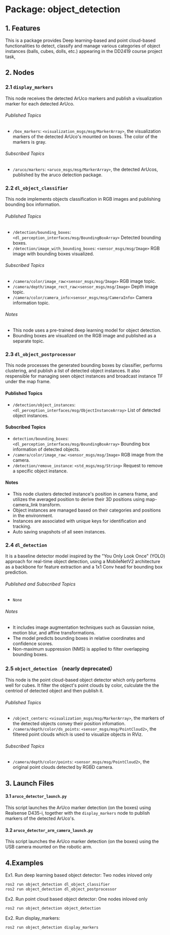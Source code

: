 # Package: object_detection

## 1. Features
This is a package provides Deep learning-based and point cloud-based functionalities to detect, classify and manage various categories of object instances (balls, cubes, dolls, etc.) appearing in the DD2419 course project task,

## 2. Nodes

### 2.1 `display_markers`
This node receives the detected ArUco markers and publish a visualization marker for each detected ArUco.

###### Published Topics
- `/box_markers`: `<visualization_msgs/msg/MarkerArray>`, the visualization markers of the detected ArUco's mounted on boxes. The color of the markers is gray.

###### Subscribed Topics
- `/aruco/markers`: `<aruco_msgs/msg/MarkerArray>`, the detected ArUcos, published by the aruco detection package.

### 2.2 `dl_object_classifier` 

This node implements objects classification in RGB images and publishing bounding box information.

###### Published Topics

- `/detection/bounding_boxes`:`<dl_perception_interfaces/msg/BoundingBoxArray>` Detected bounding boxes.
- `/detection/image_with_bounding_boxes`: `<sensor_msgs/msg/Image>` RGB image with bounding boxes visualized.

###### Subscribed Topics

- `/camera/color/image_raw`:`<sensor_msgs/msg/Image>` RGB image topic.
- `/camera/depth/image_rect_raw`:`<sensor_msgs/msg/Image>` Depth image topic.
- `/camera/color/camera_info`:`<sensor_msgs/msg/CameraInfo>` Camera information topic.

###### Notes

- This node uses a pre-trained deep learning model for object detection.
- Bounding boxes are visualized on the RGB image and published as a separate topic.

### 2.3 `dl_object_postprocessor`

This node processes the generated bounding boxes by classifier, performs clustering, and publish a list of detected object instances. It also respensible for managing seen object instances and broadcast instance TF under the map frame.

#### Published Topics

- `/detection/object_instances`: `<dl_perception_interfaces/msg/ObjectInstanceArray>` List of detected object instances.

#### Subscribed Topics

- `detection/bounding_boxes`: `<dl_perception_interfaces/msg/BoundingBoxArray>` Bounding box information of detected objects.
- `/camera/color/image_raw`: `<sensor_msgs/msg/Image>` RGB image from the camera.
- `/detection/remove_instance`: `<std_msgs/msg/String>` Request to remove a specific object instance.

#### Notes

- This node clusters detected instance's position in camera frame, and utilizes the averaged position to derive their 3D positions using map-camera_link transform.
- Object instances are managed based on their categories and positions in the environment.
- Instances are associated with unique keys for identification and tracking.
- Auto saving snapshots of all seen instances.



### 2.4 `dl_detection`
It is a baseline detector model inspired by the "You Only Look Once" (YOLO) approach for real-time object detection, using a MobileNetV2 architecture as a backbone for feature extraction and a 1x1 Conv head for bounding box prediction.

###### Published and Subscribed Topics
- `None`

###### Notes

- It includes image augmentation techniques such as Gaussian noise, motion blur, and affine transformations.
- The model predicts bounding boxes in relative coordinates and confidence scores.
- Non-maximum suppression (NMS) is applied to filter overlapping bounding boxes.



### 2.5 `object_detection` （nearly deprecated）
This node is the  point cloud-based object detector which only performs well for cubes.
It filter the object's point clouds by color, culculate the the centriod of detected object and then publish it. 

###### Published Topics
- `/object_centers`: `<visualization_msgs/msg/MarkerArray>`, the markers of the detected objects convey their position infomation. 
- `/camera/depth/color/ds_points`: `<sensor_msgs/msg/PointCloud2>`, the filtered point clouds which is used to visualize objects in RViz.

###### Subscribed Topics
- `/camera/depth/color/points`: `<sensor_msgs/msg/PointCloud2>`, the original point clouds detected by RGBD camera.


## 3. Launch Files
#### 3.1 `aruco_detector_launch.py`
This script launches the ArUco marker detection (on the boxes) using Realsense D435-i, together with the `display_markers` node to publish markers of the detected ArUco's.

#### 3.2 `aruco_detector_arm_camera_launch.py`
This script launches the ArUco marker detection (on the boxes) using the USB camera mounted on the robotic arm.

## 4.Examples
Ex1. Run deep learning based object detector: Two nodes inloved only
```bash
ros2 run object_detection dl_object_classifier
ros2 run object_detection dl_object_postprocessor
```
Ex2. Run point cloud based object detector: One nodes inloved only
```bash
ros2 run object_detection object_detection
```
Ex2. Run display_markers: 

```bash
ros2 run object_detection display_markers
```

